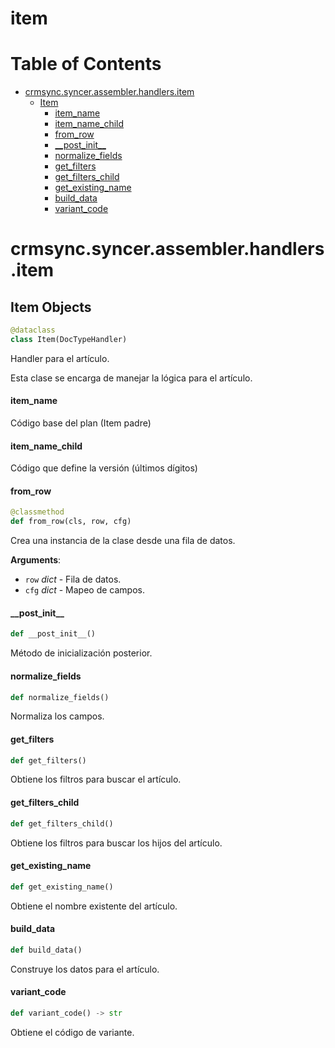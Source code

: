 # item
# Table of Contents

* [crmsync.syncer.assembler.handlers.item](#crmsync.syncer.assembler.handlers.item)
  * [Item](#crmsync.syncer.assembler.handlers.item.Item)
    * [item\_name](#crmsync.syncer.assembler.handlers.item.Item.item_name)
    * [item\_name\_child](#crmsync.syncer.assembler.handlers.item.Item.item_name_child)
    * [from\_row](#crmsync.syncer.assembler.handlers.item.Item.from_row)
    * [\_\_post\_init\_\_](#crmsync.syncer.assembler.handlers.item.Item.__post_init__)
    * [normalize\_fields](#crmsync.syncer.assembler.handlers.item.Item.normalize_fields)
    * [get\_filters](#crmsync.syncer.assembler.handlers.item.Item.get_filters)
    * [get\_filters\_child](#crmsync.syncer.assembler.handlers.item.Item.get_filters_child)
    * [get\_existing\_name](#crmsync.syncer.assembler.handlers.item.Item.get_existing_name)
    * [build\_data](#crmsync.syncer.assembler.handlers.item.Item.build_data)
    * [variant\_code](#crmsync.syncer.assembler.handlers.item.Item.variant_code)

<a id="crmsync.syncer.assembler.handlers.item"></a>

# crmsync.syncer.assembler.handlers.item

<a id="crmsync.syncer.assembler.handlers.item.Item"></a>

## Item Objects

```python
@dataclass
class Item(DocTypeHandler)
```

Handler para el artículo.

Esta clase se encarga de manejar la lógica para el artículo.

<a id="crmsync.syncer.assembler.handlers.item.Item.item_name"></a>

#### item\_name

Código base del plan (Item padre)

<a id="crmsync.syncer.assembler.handlers.item.Item.item_name_child"></a>

#### item\_name\_child

Código que define la versión (últimos dígitos)

<a id="crmsync.syncer.assembler.handlers.item.Item.from_row"></a>

#### from\_row

```python
@classmethod
def from_row(cls, row, cfg)
```

Crea una instancia de la clase desde una fila de datos.

**Arguments**:

- `row` _dict_ - Fila de datos.
- `cfg` _dict_ - Mapeo de campos.

<a id="crmsync.syncer.assembler.handlers.item.Item.__post_init__"></a>

#### \_\_post\_init\_\_

```python
def __post_init__()
```

Método de inicialización posterior.

<a id="crmsync.syncer.assembler.handlers.item.Item.normalize_fields"></a>

#### normalize\_fields

```python
def normalize_fields()
```

Normaliza los campos.

<a id="crmsync.syncer.assembler.handlers.item.Item.get_filters"></a>

#### get\_filters

```python
def get_filters()
```

Obtiene los filtros para buscar el artículo.

<a id="crmsync.syncer.assembler.handlers.item.Item.get_filters_child"></a>

#### get\_filters\_child

```python
def get_filters_child()
```

Obtiene los filtros para buscar los hijos del artículo.

<a id="crmsync.syncer.assembler.handlers.item.Item.get_existing_name"></a>

#### get\_existing\_name

```python
def get_existing_name()
```

Obtiene el nombre existente del artículo.

<a id="crmsync.syncer.assembler.handlers.item.Item.build_data"></a>

#### build\_data

```python
def build_data()
```

Construye los datos para el artículo.

<a id="crmsync.syncer.assembler.handlers.item.Item.variant_code"></a>

#### variant\_code

```python
def variant_code() -> str
```

Obtiene el código de variante.

